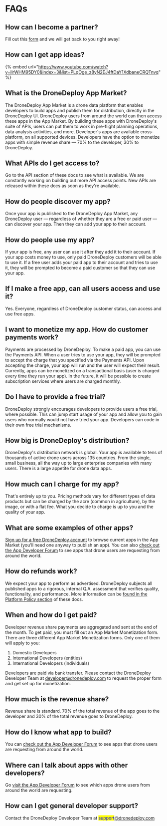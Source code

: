 # FAQs

## How can I become a partner?

Fill out this [form](https://airtable.com/shr7Uk76GPThLlp7E) and we will get back to you right away!

## How can I get app ideas?

{% embed url="https://www.youtube.com/watch?v=ilrWHM95DY0&index=3&list=PLqOge_z8yN2EJ4ftDaY1XdbaneCRQTnvq" %}

## What is the DroneDeploy App Market?

The DroneDeploy App Market is a drone data platform that enables developers to build apps and publish them for distribution, directly in the DroneDeploy UI. DroneDeploy users from around the world can then access these apps in the App Market. By building these apps with DroneDeploy's suite of APIs, users can put them to work in pre-flight planning operations, data analysis activities, and more. Developer's apps are available cross-platform, on all supported devices. Developers have the option to monetize apps with simple revenue share — 70% to the developer, 30% to DroneDeploy.

## What APIs do I get access to?

Go to the API section of these docs to see what is available. We are constantly working on building out more API access points. New APIs are released within these docs as soon as they're available.

## How do people discover my app?

Once your app is published to the DroneDeploy App Market, any DroneDeploy user — regardless of whether they are a free or paid user — can discover your app. Then they can add your app to their account.

## How do people use my app?

If your app is free, any user can use it after they add it to their account. If your app costs money to use, only paid DroneDeploy customers will be able to use it. If a free user adds your paid app to their account and tries to use it, they will be prompted to become a paid customer so that they can use your app.

## If I make a free app, can all users access and use it?

Yes. Everyone, regardless of DroneDeploy customer status, can access and use free apps.

## I want to monetize my app. How do customer payments work?

Payments are processed by DroneDeploy. To make a paid app, you can use the Payments API. When a user tries to use your app, they will be prompted to accept the charge that you specified via the Payments API. Upon accepting the charge, your app will run and the user will expect their result. Currently, apps can be monetized on a transactional basis (user is charged every time they run your app). In the future, it will be possible to create subscription services where users are charged monthly.

## Do I have to provide a free trial?

DroneDeploy strongly encourages developers to provide users a free trial, where possible. This can jump start usage of your app and allow you to gain users who normally would not have tried your app. Developers can code in their own free trial mechanisms.

## How big is DroneDeploy's distribution?

DroneDeploy's distribution network is global. Your app is available to tens of thousands of active drone users across 135 countries. From the single, small business, all the way up to large enterprise companies with many users. There is a large appetite for drone data apps.

## How much can I charge for my app?

That's entirely up to you. Pricing methods vary for different types of data products but can be charged by the acre (common in agriculture), by the image, or with a flat fee. What you decide to charge is up to you and the quality of your app.

## What are some examples of other apps?

[Sign up for a free DroneDeploy account](https://dronedeploy.com/signup.html) to browse current apps in the App Market (you'll need one anyway to publish an app). You can also [check out the App Developer Forum](http://forum.dronedeploy.com/) to see apps that drone users are requesting from around the world.

## How do refunds work?

We expect your app to perform as advertised. DroneDeploy subjects all published apps to a rigorous, internal Q.A. assessment that verifies quality, functionality, and performance. More information can be [found in the Platform Policy section](https://dronedeploy.gitbooks.io/dronedeploy-apps/content/guidelines.html) of these docs.

## When and how do I get paid?

Developer revenue share payments are aggregated and sent at the end of the month. To get paid, you must fill out an App Market Monetization form. There are three different App Market Monetization forms. Only one of them will apply to you:

1. Domestic Developers
2. International Developers (entities)
3. International Developers (individuals)

Developers are paid via bank transfer. Please contact the DroneDeploy Developer Team at [developer@dronedeploy.com](https://github.com/ddbotgitbooksync/dronedeploy-apps-gitbook/tree/c927048f33aac44c8e61d230dc43194aca71784c/docs/developer@dronedeploy.com) to request the proper form and get set up for monetization.

## How much is the revenue share?

Revenue share is standard. 70% of the total revenue of the app goes to the developer and 30% of the total revenue goes to DroneDeploy.

## How do I know what app to build?

You can [check out the App Developer Forum](http://forum.dronedeploy.com/) to see apps that drone users are requesting from around the world.

## Where can I talk about apps with other developers?

Go [visit the App Developer Forum](http://forum.dronedeploy.com/) to see which apps drone users from around the world are requesting.

## How can I get general developer support?

Contact the DroneDeploy Developer Team at <mark style="color:blue;">support</mark>[@dronedeploy.com](https://github.com/ddbotgitbooksync/dronedeploy-apps-gitbook/tree/c927048f33aac44c8e61d230dc43194aca71784c/docs/developer@dronedeploy.com)

